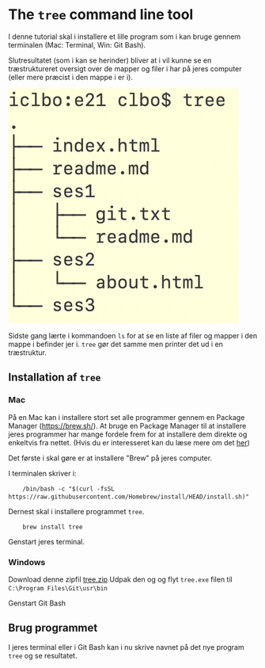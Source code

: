 <!-- JS use if these pages are used as githubpages. can be deleted if used elsewhere -->
<script src="https://code.jquery.com/jquery-3.2.1.min.js"></script>
<script src="../../script.js"></script> 

# The ```` tree ```` command line tool

I denne tutorial skal i installere et lille program som i kan bruge gennem terminalen (Mac: Terminal, Win: Git Bash).

Slutresultatet (som i kan se herinder) bliver at i vil kunne se en træstruktureret oversigt over de mapper og filer i har på jeres computer (eller mere præcist i den mappe i er i).

![](img/tree.png)

Sidste gang lærte i kommandoen ```` ls ```` for at se en liste af filer og mapper i den mappe i befinder jer i. ```` tree ```` gør det samme men printer det ud i en træstruktur. 

## Installation af ```` tree ````

### Mac
På en Mac kan i installere stort set alle programmer gennem en Package Manager (https://brew.sh/). At bruge en Package Manager til at installere jeres programmer har mange fordele frem for at installere dem direkte og enkeltvis fra nettet. (Hvis du er interesseret kan du læse mere om det [her](https://en.wikipedia.org/wiki/Package_manager))  

Det første i skal gøre er at installere "Brew" på jeres computer.

I terminalen skriver i:

````
	/bin/bash -c "$(curl -fsSL https://raw.githubusercontent.com/Homebrew/install/HEAD/install.sh)"
````

Dernest skal i installere programmet ```` tree ````.

````
	brew install tree

````
Genstart jeres terminal.


### Windows

Download denne zipfil [tree.zip](tree.zip)
Udpak den og og flyt ````tree.exe```` filen til ````C:\Program Files\Git\usr\bin```` 

Genstart Git Bash


## Brug programmet
I jeres terminal eller i Git Bash kan i nu skrive navnet på det nye program ```` tree ```` og se resultatet.










